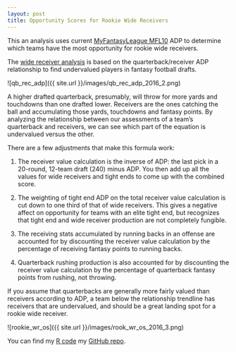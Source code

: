 ```yaml
---
layout: post
title: Opportunity Scores for Rookie Wide Receivers
---
```


This an analysis uses current [MyFantasyLeague MFL10](http://www54.myfantasyleague.com/2016/public#0) ADP to determine which teams have the most opportunity for rookie wide receivers. 

The [wide receiver analysis](http://rotoviz.com/2016/03/rookie-wide-receivers-fantasy/?hvid=17LjJu) is based on the quarterback/receiver ADP relationship to find undervalued players in fantasy football drafts.

![qb_rec_adp]({{ site.url }}/images/qb_rec_adp_2016_2.png)

A higher drafted quarterback, presumably, will throw for more yards and touchdowns than one drafted lower. Receivers are the ones catching the ball and accumulating those yards, touchdowns and fantasy points. By analyzing the relationship between our assessments of a team’s quarterback and receivers, we can see which part of the equation is undervalued versus the other.

There are a few adjustments that make this formula work:

1) The receiver value calculation is the inverse of ADP: the last pick in a 20-round, 12-team draft (240) minus ADP. You then add up all the values for wide receivers and tight ends to come up with the combined score.

2) The weighting of tight end ADP on the total receiver value calculation is cut down to one third of that of wide receivers. This gives a negative affect on opportunity for teams with an elite tight end, but recognizes that tight end and wide receiver production are not completely fungible.

3) The receiving stats accumulated by running backs in an offense are accounted for by discounting the receiver value calculation by the percentage of receiving fantasy points to running backs.

4) Quarterback rushing production is also accounted for by discounting the receiver value calculation by the percentage of quarterback fantasy points from rushing, not throwing.

If you assume that quarterbacks are generally more fairly valued than receivers according to ADP, a team below the relationship trendline has receivers that are undervalued, and should be a great landing spot for a rookie wide receiver.

![rookie_wr_os]({{ site.url }}/images/rook_wr_os_2016_3.png)

You can find my [R code](https://github.com/colekev/Opportunity-Scores-for-Rookie-WRs/blob/master/OS_2016.R) my [GitHub repo](https://github.com/colekev/Opportunity-Scores-for-Rookie-WRs).

